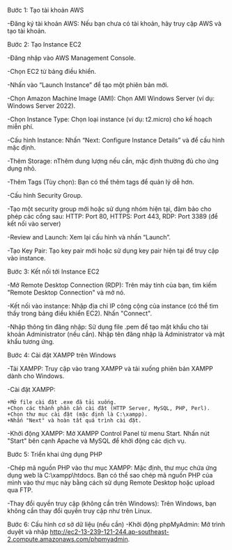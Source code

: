 Bước 1: Tạo tài khoản AWS
  
  -Đăng ký tài khoản AWS: Nếu bạn chưa có tài khoản, hãy truy cập AWS và tạo tài khoản.

Bước 2: Tạo Instance EC2
  
  -Đăng nhập vào AWS Management Console.
  
  -Chọn EC2 từ bảng điều khiển.
  
  -Nhấn vào “Launch Instance” để tạo một phiên bản mới.
  
  -Chọn Amazon Machine Image (AMI): Chọn AMI Windows Server (ví dụ: Windows Server 2022).
  
  -Chọn Instance Type: Chọn loại instance (ví dụ: t2.micro) cho kế hoạch miễn phí.
  
  -Cấu hình Instance: Nhấn “Next: Configure Instance Details” và để cấu hình mặc định.
  
  -Thêm Storage: nThêm dung lượng nếu cần, mặc định thường đủ cho ứng dụng nhỏ.
  
  -Thêm Tags (Tùy chọn): Bạn có thể thêm tags để quản lý dễ hơn.
  
  -Cấu hình Security Group.
  
  -Tạo một security group mới hoặc sử dụng nhóm hiện tại, đảm bảo cho phép các cổng sau: HTTP: Port 80, HTTPS: Port 443, RDP: Port 3389 (để kết nối vào server)
  
  -Review and Launch: Xem lại cấu hình và nhấn “Launch”.
  
  -Tạo Key Pair: Tạo key pair mới hoặc sử dụng key pair hiện tại để truy cập vào instance.

Bước 3: Kết nối tới Instance EC2
  
  -Mở Remote Desktop Connection (RDP):
    Trên máy tính của bạn, tìm kiếm "Remote Desktop Connection" và mở nó.
  
  -Kết nối vào instance:
    Nhập địa chỉ IP công cộng của instance (có thể tìm thấy trong bảng điều khiển EC2).
    Nhấn "Connect".
  
  -Nhập thông tin đăng nhập:
    Sử dụng file .pem để tạo mật khẩu cho tài khoản Administrator (nếu cần).
    Nhập tên đăng nhập là Administrator và mật khẩu tương ứng.

Bước 4: Cài đặt XAMPP trên Windows
  
  -Tải XAMPP: Truy cập vào trang XAMPP và tải xuống phiên bản XAMPP dành cho Windows.
  
  -Cài đặt XAMPP:
    
    +Mở file cài đặt .exe đã tải xuống.
    +Chọn các thành phần cần cài đặt (HTTP Server, MySQL, PHP, Perl).
    +Chọn thư mục cài đặt (mặc định là C:\xampp).
    +Nhấn "Next" và hoàn tất quá trình cài đặt.
  
  -Khởi động XAMPP:
    Mở XAMPP Control Panel từ menu Start.
    Nhấn nút "Start" bên cạnh Apache và MySQL để khởi động các dịch vụ.

Bước 5: Triển khai ứng dụng PHP

-Chép mã nguồn PHP vào thư mục XAMPP:
  Mặc định, thư mục chứa ứng dụng web là C:\xampp\htdocs\.
  Bạn có thể sao chép mã nguồn PHP của mình vào thư mục này bằng cách sử dụng Remote Desktop hoặc upload qua FTP.

-Thay đổi quyền truy cập (không cần trên Windows):
  Trên Windows, bạn không cần thay đổi quyền truy cập như trên Linux.

Bước 6: Cấu hình cơ sở dữ liệu (nếu cần)
-Khởi động phpMyAdmin:
Mở trình duyệt và nhập http://ec2-13-239-121-244.ap-southeast-2.compute.amazonaws.com/phpmyadmin.
